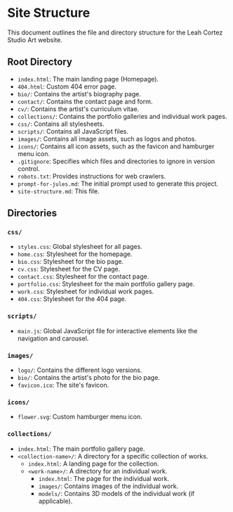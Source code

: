 # Site Structure

This document outlines the file and directory structure for the Leah Cortez Studio Art website.

## Root Directory

-   `index.html`: The main landing page (Homepage).
-   `404.html`: Custom 404 error page.
-   `bio/`: Contains the artist's biography page.
-   `contact/`: Contains the contact page and form.
-   `cv/`: Contains the artist's curriculum vitae.
-   `collections/`: Contains the portfolio galleries and individual work pages.
-   `css/`: Contains all stylesheets.
-   `scripts/`: Contains all JavaScript files.
-   `images/`: Contains all image assets, such as logos and photos.
-   `icons/`: Contains all icon assets, such as the favicon and hamburger menu icon.
-   `.gitignore`: Specifies which files and directories to ignore in version control.
-   `robots.txt`: Provides instructions for web crawlers.
-   `prompt-for-jules.md`: The initial prompt used to generate this project.
-   `site-structure.md`: This file.

## Directories

### `css/`

-   `styles.css`: Global stylesheet for all pages.
-   `home.css`: Stylesheet for the homepage.
-   `bio.css`: Stylesheet for the bio page.
-   `cv.css`: Stylesheet for the CV page.
-   `contact.css`: Stylesheet for the contact page.
-   `portfolio.css`: Stylesheet for the main portfolio gallery page.
-   `work.css`: Stylesheet for individual work pages.
-   `404.css`: Stylesheet for the 404 page.

### `scripts/`

-   `main.js`: Global JavaScript file for interactive elements like the navigation and carousel.

### `images/`

-   `logo/`: Contains the different logo versions.
-   `bio/`: Contains the artist's photo for the bio page.
-   `favicon.ico`: The site's favicon.

### `icons/`

-   `flower.svg`: Custom hamburger menu icon.

### `collections/`

-   `index.html`: The main portfolio gallery page.
-   `<collection-name>/`: A directory for a specific collection of works.
    -   `index.html`: A landing page for the collection.
    -   `<work-name>/`: A directory for an individual work.
        -   `index.html`: The page for the individual work.
        -   `images/`: Contains images of the individual work.
        -   `models/`: Contains 3D models of the individual work (if applicable).

